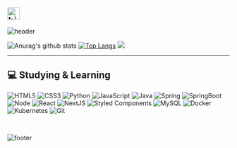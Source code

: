 ## <img src="https://user-images.githubusercontent.com/1303154/88677602-1635ba80-d120-11ea-84d8-d263ba5fc3c0.gif" width="28px" alt="hi">

![header](https://capsule-render.vercel.app/api?type=waving&color=auto&height=200&section=header&text=👉%20Welcome%20to%20my%20Github!&fontSize=60)

<!-- 통계 -->
![Anurag's github stats](https://github-readme-stats.vercel.app/api?username=Rockernun&show_icons=true&theme=radical) 
[![Top Langs](https://github-readme-stats.vercel.app/api/top-langs/?username=Rockernun&layout=compact&theme=dracula)](https://github.com/metleeha)
![](https://github-readme-streak-stats.herokuapp.com/?user=Rockernun&theme=midnight-purple&center=true&hide_border=true)

<hr>

<h2> <strong>💻 Studying & Learning </strong> </h2>

![HTML5](https://img.shields.io/badge/-HTML5-F05032?style=flat-square&logo=HTML5&logoColor=white)
![CSS3](https://img.shields.io/badge/-CSS3-007ACC?style=flat-square&logo=CSS3&logoColor=white)
![Python](https://img.shields.io/badge/Python-3776AB.svg?style=flat-square&logo=python&logoColor=white)
![JavaScript](https://img.shields.io/badge/-JavaScript-%23F7DF1C?style=flat-square&logo=JavaScript&logoColor=white)
![Java](https://img.shields.io/badge/JAVA-007396?style=flat-square&logo=java&logoColor=white)
![Spring](https://img.shields.io/badge/Spring-6DB33F?style=flat-square&logo=Spring&logoColor=white)
![SpringBoot](https://img.shields.io/badge/SpringBoot-6DB33F?style=flat-square&logo=springboot&logoColor=white)
![Node](https://img.shields.io/badge/-NodeJS-43853d?style=flat-square&logo=Node.js&logoColor=white)
![React](https://img.shields.io/badge/-React-45b8d8?style=flat-square&logo=react&logoColor=white)
![NextJS](https://img.shields.io/badge/NextJS-000000?style=flat-square&logo=nextdotjs&logoColor=white)
![Styled Components](https://img.shields.io/badge/-Styled_Components-db7092?style=flat-square&logo=styled-components&logoColor=white)
![MySQL](https://img.shields.io/badge/MySQL-4479A1?style=flat-square&logo=mysql&logoColor=white)
![Docker](https://img.shields.io/badge/-Docker-46a2f1?style=flat-square&logo=docker&logoColor=white)
![Kubernetes](https://img.shields.io/badge/Kubernetes-326CE5?style=flat-square&logo=Kubernetes&logoColor=white)
![Git](https://img.shields.io/badge/-Git-F05032?style=flat-square&logo=git&logoColor=white)



<br/>

![footer](https://capsule-render.vercel.app/api?type=waving&color=auto&height=100&section=footer)
